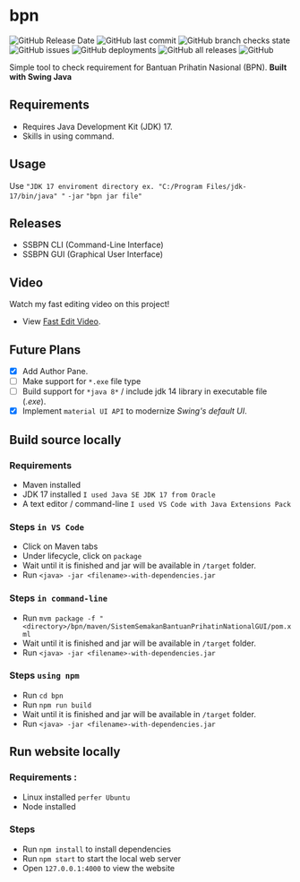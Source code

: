# bpn
![GitHub Release Date](https://img.shields.io/github/release-date/Jerit3787/bpn) ![GitHub last commit](https://img.shields.io/github/last-commit/Jerit3787/bpn) ![GitHub branch checks state](https://img.shields.io/github/checks-status/Jerit3787/bpn/master) ![GitHub issues](https://img.shields.io/github/issues/Jerit3787/bpn) ![GitHub deployments](https://img.shields.io/github/deployments/Jerit3787/bpn/github-pages) ![GitHub all releases](https://img.shields.io/github/downloads/Jerit3787/bpn/total) ![GitHub](https://img.shields.io/github/license/Jerit3787/bpn)

Simple tool to check requirement for Bantuan Prihatin Nasional (BPN). **Built with Swing Java**

## Requirements
- Requires Java Development Kit (JDK) 17.
- Skills in using command.

## Usage
Use `"JDK 17 enviroment directory ex. "C:/Program Files/jdk-17/bin/java" "` `-jar` `"bpn jar file"`

## Releases
- SSBPN CLI (Command-Line Interface)
- SSBPN GUI (Graphical User Interface)

## Video
Watch my fast editing video on this project!
- View [Fast Edit Video](https://youtu.be/VqE4YVPQw_Q).

## Future Plans
- [X] Add Author Pane.
- [ ] Make support for `*.exe` file type
- [ ] Build support for `*java 8*` / include jdk 14 library in executable file (*.exe*).
- [X] Implement `material UI API` to modernize *Swing's default UI*.

## Build source locally
### Requirements
- Maven installed
- JDK 17 installed `I used Java SE JDK 17 from Oracle`
- A text editor / command-line `I used VS Code with Java Extensions Pack`

### Steps `in VS Code`
- Click on Maven tabs
- Under lifecycle, click on `package`
- Wait until it is finished and jar will be available in `/target` folder.
- Run `<java> -jar <filename>-with-dependencies.jar`

### Steps `in command-line`
- Run `mvm package -f "<directory>/bpn/maven/SistemSemakanBantuanPrihatinNationalGUI/pom.xml`
- Wait until it is finished and jar will be available in `/target` folder.
- Run `<java> -jar <filename>-with-dependencies.jar`

### Steps `using npm`
- Run `cd bpn`
- Run `npm run build`
- Wait until it is finished and jar will be available in `/target` folder.
- Run `<java> -jar <filename>-with-dependencies.jar`

## Run website locally
### Requirements :
- Linux installed `perfer Ubuntu`
- Node installed

### Steps
- Run `npm install` to install dependencies
- Run `npm start` to start the local web server
- Open `127.0.0.1:4000` to view the website
